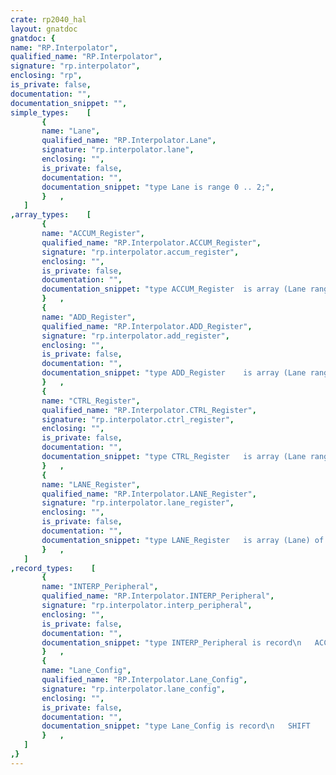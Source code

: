 ```yaml
---
crate: rp2040_hal
layout: gnatdoc
gnatdoc: {
name: "RP.Interpolator",
qualified_name: "RP.Interpolator",
signature: "rp.interpolator",
enclosing: "rp",
is_private: false,
documentation: "",
documentation_snippet: "",
simple_types:    [
       {
       name: "Lane",
       qualified_name: "RP.Interpolator.Lane",
       signature: "rp.interpolator.lane",
       enclosing: "",
       is_private: false,
       documentation: "",
       documentation_snippet: "type Lane is range 0 .. 2;",
       }   ,
   ]
,array_types:    [
       {
       name: "ACCUM_Register",
       qualified_name: "RP.Interpolator.ACCUM_Register",
       signature: "rp.interpolator.accum_register",
       enclosing: "",
       is_private: false,
       documentation: "",
       documentation_snippet: "type ACCUM_Register  is array (Lane range 0 .. 1) of UInt32;",
       }   ,
       {
       name: "ADD_Register",
       qualified_name: "RP.Interpolator.ADD_Register",
       signature: "rp.interpolator.add_register",
       enclosing: "",
       is_private: false,
       documentation: "",
       documentation_snippet: "type ADD_Register    is array (Lane range 0 .. 1) of UInt24\n   with Component_Size => 32;",
       }   ,
       {
       name: "CTRL_Register",
       qualified_name: "RP.Interpolator.CTRL_Register",
       signature: "rp.interpolator.ctrl_register",
       enclosing: "",
       is_private: false,
       documentation: "",
       documentation_snippet: "type CTRL_Register   is array (Lane range 0 .. 1) of Lane_Config;",
       }   ,
       {
       name: "LANE_Register",
       qualified_name: "RP.Interpolator.LANE_Register",
       signature: "rp.interpolator.lane_register",
       enclosing: "",
       is_private: false,
       documentation: "",
       documentation_snippet: "type LANE_Register   is array (Lane) of UInt32;",
       }   ,
   ]
,record_types:    [
       {
       name: "INTERP_Peripheral",
       qualified_name: "RP.Interpolator.INTERP_Peripheral",
       signature: "rp.interpolator.interp_peripheral",
       enclosing: "",
       is_private: false,
       documentation: "",
       documentation_snippet: "type INTERP_Peripheral is record\n   ACCUM       : ACCUM_Register;\n   BASE        : LANE_Register;\n   POP         : LANE_Register;\n   PEEK        : LANE_Register;\n   CTRL        : CTRL_Register;\n   ADD         : ADD_Register;\n   BASE_1AND0  : UInt32;\nend record\n   with Volatile,\n        Size => 512;",
       }   ,
       {
       name: "Lane_Config",
       qualified_name: "RP.Interpolator.Lane_Config",
       signature: "rp.interpolator.lane_config",
       enclosing: "",
       is_private: false,
       documentation: "",
       documentation_snippet: "type Lane_Config is record\n   SHIFT          : UInt5   := 0;\n   MASK_LSB       : UInt5   := 0;\n   MASK_MSB       : UInt5   := 31;\n   SIGNED         : Boolean := False;\n   CROSS_INPUT    : Boolean := False;\n   CROSS_RESULT   : Boolean := False;\n   ADD_RAW        : Boolean := False;\n   FORCE_MSB      : UInt2   := 0;\n   BLEND          : Boolean := False;\n   CLAMP          : Boolean := False;\n   OVERF           : Boolean := False;\n   OVERF1          : Boolean := False;\n   OVERF0          : Boolean := False;\nend record\n   with Volatile_Full_Access,\n        Size => 32;",
       }   ,
   ]
,}
---
```

